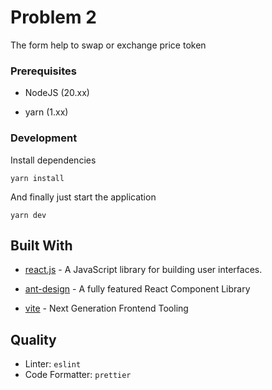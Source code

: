 # Problem 2

The form help to swap or exchange price token

### Prerequisites

- NodeJS (20.xx)

- yarn (1.xx)

### Development

Install dependencies

```
yarn install
```

And finally just start the application

```
yarn dev
```

## Built With

- [react.js](https://reactjs.org/) - A JavaScript library for building user interfaces.

- [ant-design](https://ant.design/) - A fully featured React Component Library

- [vite](https://vitejs.dev/) - Next Generation Frontend Tooling

## Quality

- Linter: `eslint`
- Code Formatter: `prettier`

